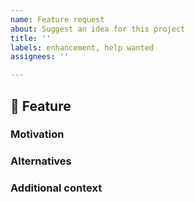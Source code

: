 ```yaml
---
name: Feature request
about: Suggest an idea for this project
title: ''
labels: enhancement, help wanted
assignees: ''

---
```


## 🚀 Feature

### Motivation

<!-- Please outline the motivation for the proposal. Is your feature request related to a problem? e.g., I'm always frustrated when [...]. If this is related to another GitHub issue, please link here too -->

### Alternatives

<!-- A clear and concise description of any alternative solutions or features you've considered, if any. -->

### Additional context

<!-- Add any other context or screenshots about the feature request here. -->
